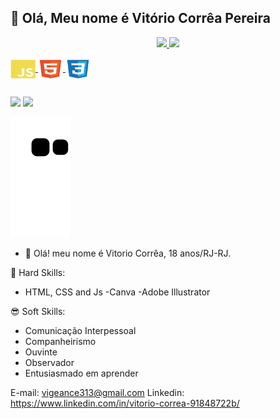 ## 👋 Olá, Meu nome é Vitório Corrêa Pereira

<div align="center">
  <a href="https://github.com/VitorioCp">
  <img height="180em" src="https://github-readme-stats.vercel.app/api?username=VitorioCp&show_icons=true&theme=dracula&include_all_commits=true&count_private=true"/>
  <img height="180em" src="https://github-readme-stats.vercel.app/api/top-langs/?username=VitorioCp&layout=compact&langs_count=7&theme=dracula"/>
</div>
<div style="display: inline_block"><br>
  <img align="center" alt="vitorio-Js" height="30" width="40" src="https://raw.githubusercontent.com/devicons/devicon/master/icons/javascript/javascript-plain.svg">
  <img align="center" alt="vitorio-HTML" height="30" width="40" src="https://raw.githubusercontent.com/devicons/devicon/master/icons/html5/html5-original.svg">
  <img align="center" alt="vitorio-CSS" height="30" width="40" src="https://raw.githubusercontent.com/devicons/devicon/master/icons/css3/css3-original.svg">
</div>

  ##

<div> 
  <a href = "mailto:vigeance313@gmail.com"><img src="https://img.shields.io/badge/-Gmail-%23333?style=for-the-badge&logo=gmail&logoColor=white" target="_blank"></a>
  <a href="https://www.linkedin.com/in/vitorio-correa-91848722b/" target="_blank"><img src="https://img.shields.io/badge/-LinkedIn-%230077B5?style=for-the-badge&logo=linkedin&logoColor=white" target="_blank"></a> 

  ![Snake animation](https://github.com/rafaballerini/rafaballerini/blob/output/github-contribution-grid-snake.svg)

</div>



- 👋 Olá! meu nome é Vitorio Corrêa, 18 anos/RJ-RJ.


🤖 Hard Skills:
- HTML, CSS and Js
-Canva
-Adobe Illustrator

😎 Soft Skills:
- Comunicação Interpessoal
- Companheirismo 
- Ouvinte
- Observador
- Entusiasmado em aprender 
 

E-mail: vigeance313@gmail.com
Linkedin: https://www.linkedin.com/in/vitorio-correa-91848722b/

